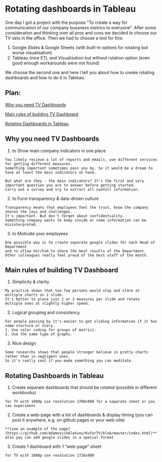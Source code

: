 # Rotating dashboards in Tableau

One day I got a project with the purpose "To create a way for communication of our company bussness metrics to everyone". After some consideration and thinking over all pros and cons we decided to choose our TV sets in the office. Then we had to choose a tool for this: 
1. Google Slides & Google Sheets (with built-in options for rotating but worse visualisation)
2. Tableau (nice ETL and Visualization but without rotation option (even good enough workarounds were not found)

We choose the second one and here I tell you about how to create rotating dashboards and how to do it in Tableau.

## Plan:

[Why you need TV Dashboards](#why-you-need-tv-dashboards)

[Main rules of building TV Dashboard](#main-rules-of-building-tv-dashboard)

[Rotating Dashboards in Tableau](#rotating-dashboards-in-tableau)


## Why you need TV Dashboards

1. to Show main company indicators in one place
```
You likely recieve a lot of reports and emails, use different services for getting different measures. 
Something important sometimes pass you by. So it would be a dream to have at least the main indicators on hand.

But what are they - the main indicators? It's the first and very important question you are to answer before getting started.
Сarry out a survey and try to extract all usefull information.
```

2. to Form transparency & data-driven culture
```
Transparency means that employees feel the trust, know the company shares the joys and challenges. 
It's important. But don't forget about confidentiality.
Something company wants to keep inside or some information can be misinterpreted.
```

3. to Motivate your employees
```
One possible way is to create separate google slides for each Head of Department 
and to allow her/him to share the best results of the Department. 
Other colleagues really feel proud of the best staff of the month.
```

## Main rules of building TV Dashboard

1. Simplicity & clarity
```
My practice shows that too few persons would stay and stare at multiple charts on 1 slide.
It's better to place just 1 or 2 measures per slide and rotate multiple ones at slightly higher speed.
```

2. Logical grouping and consistency
```
For people passing by it's easier to get sliding information if it has some stucture or story.
1. Use color coding for groups of metrics. 
2. Use the same type of graphs.
```

3. Nice design
```
Some researchs shows that people stronger believe in pretty charts rather than in negligent ones.
So it's really cool if you made something you can meditate.
```

## Rotating Dashboards in Tableau

1. Create separate dashboards that should be rotated (possible in different workbooks)
```
for TV with 1080р use resolution 1700х960 for a separate sheet or you can experiment
```

2. Create a web-page with a list of dashboards & display timing (you can post it anywhere, e.g. on github pages or your web-site)
```
**[see an example of the page](https://github.com/AdamovichAleksey/KufarTV/blob/master/index.html)**
also you can add google slides in a special format
```

3. Create 1 dashboard with 1 “web-page” sheet
```
for TV with 1080р use resolution 1728х980
```
